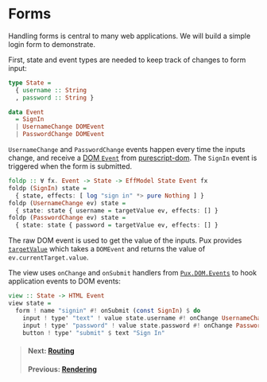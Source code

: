 # Forms

Handling forms is central to many web applications. We will build a simple
login form to demonstrate.

First, state and event types are needed to keep track of changes to form input:

```purescript
type State =
  { username :: String
  , password :: String }

data Event
  = SignIn
  | UsernameChange DOMEvent
  | PasswordChange DOMEvent
```

`UsernameChange` and `PasswordChange` events happen every time the inputs
change, and receive a
[DOM `Event`](https://pursuit.purescript.org/packages/purescript-dom/3.3.0/docs/DOM.Event.Types#t:Event)
from
[purescript-dom](https://pursuit.purescript.org/packages/purescript-dom/3.3.0).
The `SignIn` event is triggered when the form is submitted.

```purescript
foldp :: ∀ fx. Event -> State -> EffModel State Event fx
foldp (SignIn) state =
  { state, effects: [ log "sign in" *> pure Nothing ] }
foldp (UsernameChange ev) state =
  { state: state { username = targetValue ev, effects: [] }
foldp (PasswordChange ev) state =
  { state: state { password = targetValue ev, effects: [] }
```

The raw DOM event is used to get the value of the inputs. Pux provides
[`targetValue`](https://pursuit.purescript.org/packages/purescript-pux/8.0.0/docs/Pux.DOM.Events#v:targetValue)
which takes a `DOMEvent` and returns the value of `ev.currentTarget.value`.

The view uses `onChange` and `onSubmit` handlers from
[`Pux.DOM.Events`](https://pursuit.purescript.org/packages/purescript-pux/8.0.0/docs/Pux.DOM.Events)
to hook application events to DOM events:

```purescript
view :: State -> HTML Event
view state =
  form ! name "signin" #! onSubmit (const SignIn) $ do
    input ! type' "text" ! value state.username #! onChange UsernameChange
    input ! type' "password" ! value state.password #! onChange PasswordChange
    button ! type' "submit" $ text "Sign In"
```

> #### Next: [Routing](/docs/routing)
> #### Previous: [Rendering](/docs/rendering)
